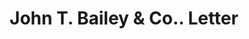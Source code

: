 ---
doi: 10.7916/D83N3FJ6
date_other: '1881'
date_other_textual: '1881'
form: correspondence
genre:
- Letters (correspondence)
name:
- John T. Bailey & Co.
object_in_context_url: https://biggert.cul.columbia.edu/items/view/ave_biggert_01426
subject_hierarchical_geographic:
- Philadelphia, Pennsylvania, United States
subject_name:
- John T. Bailey & Co.
title: John T. Bailey & Co.. Letter
sort_title: John T. Bailey & Co.. Letter
call_number: ave_biggert_01426
coordinates:
- 40.00944444444445,-75.13333333333334
pid: ave_biggert_01426
identifiers: ave_biggert_01426
thumbnail: https://derivativo-1.library.columbia.edu/iiif/2/ldpd:344756/full/!256,256/0/native.jpg
permalink: "/items/ave_biggert_01426/"
layout: iiif-image-page
---